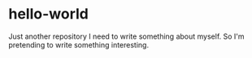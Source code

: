 # hello-world
Just another repository
I need to write something about myself. 
So I'm pretending to write something interesting.
